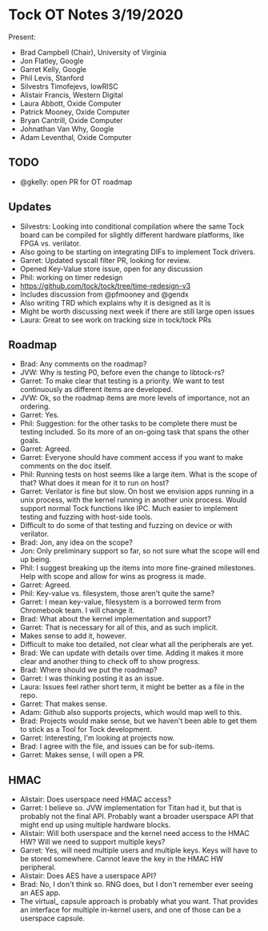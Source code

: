 # Tock OT Notes 3/19/2020

Present:
- Brad Campbell (Chair),  University of Virginia
- Jon Flatley, Google
- Garret Kelly, Google
- Phil Levis, Stanford
- Silvestrs Timofejevs, lowRISC
- Alistair Francis, Western Digital
- Laura Abbott, Oxide Computer
- Patrick Mooney, Oxide Computer
- Bryan Cantrill, Oxide Computer
- Johnathan Van Why, Google
- Adam Leventhal, Oxide Computer

## TODO
- @gkelly: open PR for OT roadmap

## Updates
- Silvestrs: Looking into conditional compilation where the same Tock board can
  be compiled for slightly different hardware platforms, like FPGA vs.
  verilator.
- Also going to be starting on integrating DIFs to implement Tock drivers.
- Garret: Updated syscall filter PR, looking for review.
- Opened Key-Value store issue, open for any discussion
- Phil: working on timer redesign
- https://github.com/tock/tock/tree/time-redesign-v3
- Includes discussion from @pfmooney and @gendx
- Also writing TRD which explains why it is designed as it is
- Might be worth discussing next week if there are still large open issues
- Laura: Great to see work on tracking size in tock/tock PRs

## Roadmap
- Brad: Any comments on the roadmap?
- JVW: Why is testing P0, before even the change to libtock-rs?
- Garret: To make clear that testing is a priority. We want to test continuously
  as different items are developed.
- JVW: Ok, so the roadmap items are more levels of importance, not an ordering.
- Garret: Yes.
- Phil: Suggestion: for the other tasks to be complete there must be testing
  included. So its more of an on-going task that spans the other goals.
- Garret: Agreed.
- Garret: Everyone should have comment access if you want to make comments on
  the doc itself.
- Phil: Running tests on host seems like a large item. What is the scope of
  that? What does it mean for it to run on host?
- Garret: Verilator is fine but slow. On host we envision apps running in a unix
  process, with the kernel running in another unix process. Would support normal
  Tock functions like IPC. Much easier to implement testing and fuzzing with
  host-side tools.
- Difficult to do some of that testing and fuzzing on device or with verilator.
- Brad: Jon, any idea on the scope?
- Jon: Only preliminary support so far, so not sure what the scope will end up
  being.
- Phil: I suggest breaking up the items into more fine-grained milestones. Help
  with scope and allow for wins as progress is made.
- Garret: Agreed.
- Phil: Key-value vs. filesystem, those aren't quite the same?
- Garret: I mean key-value, filesystem is a borrowed term from Chromebook team.
  I will change it.
- Brad: What about the kernel implementation and support?
- Garret: That is necessary for all of this, and as such implicit.
- Makes sense to add it, however.
- Difficult to make too detailed, not clear what all the peripherals are yet.
- Brad: We can update with details over time. Adding it makes it more clear and
  another thing to check off to show progress.
- Brad: Where should we put the roadmap?
- Garret: I was thinking posting it as an issue.
- Laura: Issues feel rather short term, it might be better as a file in the
  repo.
- Garret: That makes sense.
- Adam: Github also supports projects, which would map well to this.
- Brad: Projects would make sense, but we haven't been able to get them to stick
  as a Tool for Tock development.
- Garret: Interesting, I'm looking at projects now.
- Brad: I agree with the file, and issues can be for sub-items.
- Garret: Makes sense, I will open a PR.

## HMAC
- Alistair: Does userspace need HMAC access?
- Garret: I believe so. JVW implementation for Titan had it, but that is
  probably not the final API. Probably want a broader userspace API that might
  end up using multiple hardware blocks.
- Alistair: Will both userspace and the kernel need access to the HMAC HW? Will
  we need to support multiple keys?
- Garret: Yes, will need multiple users and multiple keys. Keys will have to be
  stored somewhere. Cannot leave the key in the HMAC HW peripheral.
- Alistair: Does AES have a userspace API?
- Brad: No, I don't think so. RNG does, but I don't remember ever seeing an AES
  app.
- The virtual_ capsule approach is probably what you want. That provides an
  interface for multiple in-kernel users, and one of those can be a userspace
  capsule.
